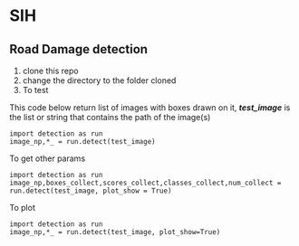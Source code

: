 # SIH
## Road Damage detection
1. clone this repo
2. change the directory to the folder cloned
3. To test

This code below return list of images with boxes drawn on it, ***test_image*** is the list or string that contains the path of the image(s)
```
import detection as run
image_np,*_ = run.detect(test_image)
```
To get other params
```
import detection as run
image_np,boxes_collect,scores_collect,classes_collect,num_collect = run.detect(test_image, plot_show = True)
```

To plot 
```
import detection as run
image_np,*_ = run.detect(test_image, plot_show=True)
```
